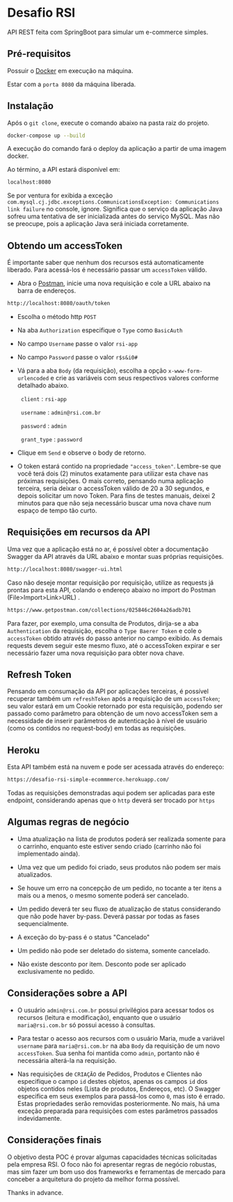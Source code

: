 # Desafio RSI

API REST feita com SpringBoot para simular um e-commerce simples.

## Pré-requisitos

Possuir o [Docker](https://www.docker.com/) em execução na máquina.

Estar com a `porta 8080` da máquina liberada.





## Instalação

Após o `git clone`, execute o comando abaixo na pasta raiz do projeto.

```bash
docker-compose up --build
```

A execução do comando fará o deploy da aplicação a partir de uma imagem docker.

Ao término, a API estará disponível em: 

```bash
localhost:8080
```

Se por ventura for exibida a exceção `com.mysql.cj.jdbc.exceptions.CommunicationsException: Communications link failure` no console, ignore. Significa que o serviço da aplicação Java sofreu uma tentativa de ser inicializada antes do serviço MySQL. Mas não se preocupe, pois a aplicação Java será iniciada corretamente. 

## Obtendo um accessToken

É importante saber que nenhum dos recursos está automaticamente liberado. Para acessá-los é necessário passar um `accessToken` válido.

- Abra o [Postman](https://www.postman.com/), inicie uma nova requisição e cole a URL abaixo na barra de endereços.

```bash
http://localhost:8080/oauth/token
```

- Escolha o método http `POST`

- Na aba `Authorization` especifique o `Type` como `BasicAuth`

- No campo `Username` passe o valor `rsi-app`

- No campo `Password` passe o valor `r$s&i0#`

- Vá para a aba `Body` (da requisição), escolha a opção `x-www-form-urlencoded` e crie as variáveis com seus respectivos valores conforme detalhado abaixo.

&nbsp;&nbsp;&nbsp;&nbsp;&nbsp;&nbsp;&nbsp;&nbsp;`client` : `rsi-app`

&nbsp;&nbsp;&nbsp;&nbsp;&nbsp;&nbsp;&nbsp;&nbsp;`username` : `admin@rsi.com.br`

&nbsp;&nbsp;&nbsp;&nbsp;&nbsp;&nbsp;&nbsp;&nbsp;`password` : `admin`

&nbsp;&nbsp;&nbsp;&nbsp;&nbsp;&nbsp;&nbsp;&nbsp;`grant_type` : `password`

- Clique em `Send` e observe o body de retorno.

- O token estará contido na propriedade `"access_token"`. Lembre-se que você terá dois (2) minutos exatamente para utilizar esta chave nas próximas requisições. O mais correto, pensando numa aplicação terceira, seria deixar o accessToken válido de 20 a 30 segundos, e depois solicitar um novo Token. Para fins de testes manuais, deixei 2 minutos para que não seja necessário buscar uma nova chave num espaço de tempo tão curto.


## Requisições em recursos da API

Uma vez que a aplicação está no ar, é possível obter a documentação Swagger da API através da URL abaixo e montar suas próprias requisições.

```bash
http://localhost:8080/swagger-ui.html
```

Caso não deseje montar requisição por requisição, utilize as requests já prontas para esta API, colando o endereço abaixo no import do Postman (File>Import>Link>URL) .

```bash
https://www.getpostman.com/collections/025846c2604a26adb701
```

Para fazer, por exemplo, uma consulta de Produtos, dirija-se a aba `Authentication` da requisição, escolha o `Type Baerer Token` e cole o `accessToken` obtido através do passo anterior no campo exibido. As demais requests devem seguir este mesmo fluxo, até o accessToken expirar e ser necessário fazer uma nova requisição para obter nova chave.

## Refresh Token

Pensando em consumação da API por aplicações terceiras, é possível recuperar também um `refreshToken` após a requisição de um `accessToken`; seu valor estará em um Cookie retornado por esta requisição, podendo ser passado como parâmetro para obtenção de um novo accessToken sem a necessidade de inserir parâmetros de autenticação à nível de usuário (como os contidos no request-body) em todas as requisições.  

## Heroku

Esta API também está na nuvem e pode ser acessada através do endereço:

```bash
https://desafio-rsi-simple-ecommmerce.herokuapp.com/
```

Todas as requisições demonstradas aqui podem ser aplicadas para este endpoint, considerando apenas que o `http` deverá ser trocado por `https`

## Algumas regras de negócio

- Uma atualização na lista de produtos poderá ser realizada somente para o carrinho, enquanto este estiver sendo criado (carrinho não foi implementado ainda).

- Uma vez que um pedido foi criado, seus produtos não podem ser mais atualizados.

- Se houve um erro na concepção de um pedido, no tocante a ter itens a mais ou a menos, o mesmo somente poderá ser cancelado.

- Um pedido deverá ter seu fluxo de atualização de status considerando que não pode haver by-pass. Deverá passar por todas as fases sequencialmente.

- A exceção do by-pass é o status "Cancelado"

- Um pedido não pode ser deletado do sistema, somente cancelado.

- Não existe desconto por item. Desconto pode ser aplicado exclusivamente no pedido.

## Considerações sobre a API

- O usuário `admin@rsi.com.br` possui privilégios para acessar todos os recursos (leitura e modificação), enquanto que o usuário `maria@rsi.com.br` só possui acesso à consultas.

- Para testar o acesso aos recursos com o usuário Maria, mude a variável `username` para `maria@rsi.com.br` na aba `Body` da requisição de um novo `accessToken`. Sua senha foi mantida como `admin`, portanto não é necessária alterá-la na requisição.

- Nas requisições de `CRIAÇÃO` de Pedidos, Produtos e Clientes não especifique o campo `id` destes objetos, apenas os campos `id` dos objetos contidos neles (Lista de produtos, Endereços, etc). O Swagger especifica em seus exemplos para passá-los como `0`, mas isto é errado. Estas propriedades serão removidas posteriormente. No mais, há uma exceção preparada para requisições com estes parâmetros passados indevidamente. 

## Considerações finais

O objetivo desta POC é provar algumas capacidades técnicas solicitadas pela empresa RSI. O foco não foi  apresentar regras de negócio robustas, mas sim fazer um bom uso dos frameworks e ferramentas de mercado para conceber a arquitetura do projeto da melhor forma possível.




Thanks in advance.